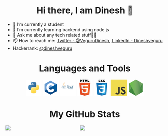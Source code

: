 <h1 align="center">Hi there, I am Dinesh 👋</h1>


- 🔭 I’m currently a student
- 🌱 I’m currently learning backend using node js
- 💬 Ask me about any tech related stuff🤖🤖
- 📫 How to reach me: [Twitter - @VeguruDinesh](https://twitter.com/VeguruDinesh), [LinkedIn - Dineshveguru](https://www.linkedin.com/in/dinesh-veguru-0a8797204/)
- Hackerrank: [@dineshveguru](https://www.hackerrank.com/dineshveguru)
<h1 align="center">Languages and Tools</h1>
<div align="center">
<span><img height="50" width="50" src="https://raw.githubusercontent.com/github/explore/80688e429a7d4ef2fca1e82350fe8e3517d3494d/topics/python/python.png" /></span>
<span><img height="50" width="50" src="https://raw.githubusercontent.com/github/explore/f3e22f0dca2be955676bc70d6214b95b13354ee8/topics/c/c.png" /></span>
<span><img height="50" width="50" src="https://raw.githubusercontent.com/github/explore/80688e429a7d4ef2fca1e82350fe8e3517d3494d/topics/java/java.png" /></span>
<span><img height="50" width="50" src="https://raw.githubusercontent.com/github/explore/80688e429a7d4ef2fca1e82350fe8e3517d3494d/topics/html/html.png" /></span>
<span><img height="50" width="50" src="https://raw.githubusercontent.com/github/explore/80688e429a7d4ef2fca1e82350fe8e3517d3494d/topics/css/css.png" /></span>
<span><img height="50" width="50" src="https://raw.githubusercontent.com/github/explore/80688e429a7d4ef2fca1e82350fe8e3517d3494d/topics/javascript/javascript.png" /></span>
<span><img height="50" width="50" src="https://raw.githubusercontent.com/github/explore/80688e429a7d4ef2fca1e82350fe8e3517d3494d/topics/nodejs/nodejs.png" /></span>

</div>

<h1 align="center">My GitHub Stats</h1>  

<img align="left" width="47%" src="https://github-readme-stats.vercel.app/api?username=dineshveguru&show_icons=true&theme=github_dark&hide_border=true">

<img align="left" width="47%" src="https://github-readme-stats.vercel.app/api/top-langs/?username=dineshveguru&layout=compact&theme=github_dark&hide_border=true">
